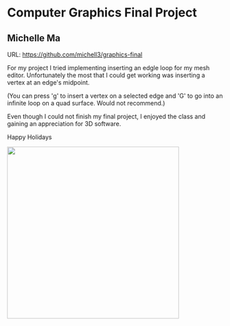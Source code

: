 # Computer Graphics Final Project
## Michelle Ma

URL: https://github.com/michell3/graphics-final

For my project I tried implementing inserting an edgle loop for my mesh editor. Unfortunately the most that I could get working was inserting a vertex at an edge's midpoint.

(You can press 'g' to insert a vertex on a selected edge and 'G' to go into an infinite loop on a quad surface. Would not recommend.)

Even though I could not finish my final project, I enjoyed the class and gaining an appreciation for 3D software.

Happy Holidays

<img src="https://media1.giphy.com/media/ibOEGsIGd3jtS/200_s.gif" width= "400" />
